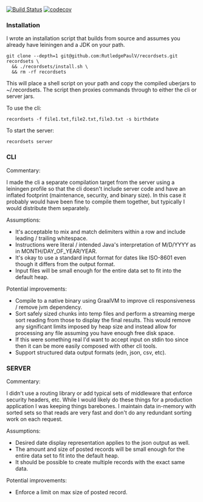 [![Build Status](https://travis-ci.com/rutledgepaulv/recordsets.svg?branch=master)](https://travis-ci.com/rutledgepaulv/recordsets)
[![codecov](https://codecov.io/gh/rutledgepaulv/recordsets/branch/master/graph/badge.svg)](https://codecov.io/gh/rutledgepaulv/recordsets)
 
### Installation

I wrote an installation script that builds from source and assumes you already have leiningen and a JDK on your path.

```shell script
git clone --depth=1 git@github.com:RutledgePaulV/recordsets.git recordsets \ 
  && ./recordsets/install.sh \
  && rm -rf recordsets
```

This will place a shell script on your path and copy the compiled uberjars
to ~/.recordsets. The script then proxies commands through to either the 
cli or server jars.

To use the cli:

```shell script
recordsets -f file1.txt,file2.txt,file3.txt -s birthdate
```

To start the server:

```shell script
recordsets server
```

### CLI


Commentary:

I made the cli a separate compilation target from the server using a leiningen 
profile so that the cli doesn't include server code and have an inflated footprint 
(maintenance, security, and binary size). In this case it probably would have been
fine to compile them together, but typically I would distribute them separately.

Assumptions:
* It's acceptable to mix and match delimiters within a row and include leading / trailing whitespace.
* Instructions were literal / intended Java's interpretation of M/D/YYYY as in MONTH/DAY_OF_YEAR/YEAR.
* It's okay to use a standard input format for dates like ISO-8601 even though it differs from the output format.
* Input files will be small enough for the entire data set to fit into the default heap.

Potential improvements:

* Compile to a native binary using GraalVM to improve cli responsiveness / remove jvm dependency.
* Sort safely sized chunks into temp files and perform a streaming merge 
  sort reading from those to display the final results. This would remove
  any significant limits imposed by heap size and instead allow for 
  processing any file assuming you have enough free disk space.
* If this were something real I'd want to accept input on stdin too since 
  then it can be more easily composed with other cli tools.
* Support structured data output formats (edn, json, csv, etc).


### SERVER

Commentary:

I didn't use a routing library or add typical sets of middleware that enforce security headers, etc.
While I would likely do these things for a production application I was keeping things barebones.
I maintain data in-memory with sorted sets so that reads are very fast and don't do any redundant sorting 
work on each request.

Assumptions:
* Desired date display representation applies to the json output as well.
* The amount and size of posted records will be small enough for the entire data set to fit into the default heap.
* It should be possible to create multiple records with the exact same data.

Potential improvements:
* Enforce a limit on max size of posted record.


